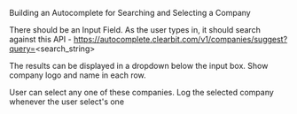 
Building an Autocomplete for Searching and Selecting a Company

There should be an Input Field. 
As the user types in, it should search against this API - 
https://autocomplete.clearbit.com/v1/companies/suggest?query=<search_string>

The results can be displayed in a dropdown below the input box. 
Show company logo and name in each row. 

User can select any one of these companies. 
Log the selected company whenever the user select's one

